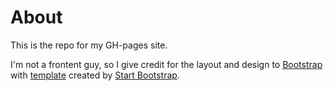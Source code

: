 # About 

This is the repo for my GH-pages site.

I'm not a frontent guy, so I give credit for the layout and design to [Bootstrap](http://getbootstrap.com/) with [template](https://startbootstrap.com/template-overviews/resume/) created by [Start Bootstrap](http://startbootstrap.com/). 
